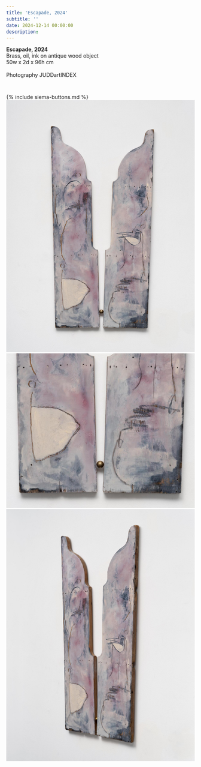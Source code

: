 ```yaml
---
title: 'Escapade, 2024'
subtitle: ''
date: 2024-12-14 00:00:00
description: 
---
```

<div class="siema-outer">


<p style="margin-left: 0; padding-bottom: 2em">
    <b>Escapade, 2024</b><br />
    Brass, oil, ink on antique wood object<br />
    50w x 2d x 96h cm<br /><br />
    Photography JUDDartINDEX

</p>
{% include siema-buttons.md %}
<div class="siema">

<div>
<img src="/images/new/sculptures/escapade/1.r.r.jpg" />
</div>

<div>
<img src="/images/new/sculptures/escapade/2.r.r.jpg" />
</div>

<div>
<img src="/images/new/sculptures/escapade/3.r.r.jpg" />
</div>

</div>
<p style="margin-left: 0; padding-bottom: 2em">
 
</p>

</div>

